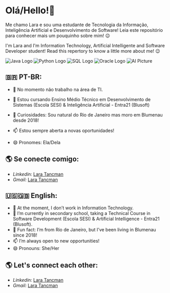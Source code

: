 # Olá/Hello!👋
Me chamo Lara e sou uma estudante de Tecnologia da Informação, Inteligência Artificial e Desenvolvimento de Software!
Leia este repositório para conhecer mais um pouquinho sobre mim! 😉

I'm Lara and I'm Information Technology, Artificial Intelligente and Software Developer student!
Read this repertory to know a little more about me! 😉

![Java Logo](https://www.vectorlogo.zone/logos/java/java-icon.svg)
![Python Logo](https://www.vectorlogo.zone/logos/python/python-icon.svg)
![SQL Logo](https://www.vectorlogo.zone/logos/mysql/mysql-icon.svg)
![Oracle Logo](https://www.vectorlogo.zone/logos/oracle/oracle-ar21.svg)
![AI Picture]([https://www.vecteezy.com/vector-art/10518719-artificial-intelligence-ai-processor-chip-vector-icon-symbol-for-graphic-design-logo-website-social-media-mobile-app-ui-illustration](https://assets.zenn.com/strapi_assets/ai_logo_generator_369f8d5d40.jpg))

## 🇧🇷 PT-BR:
- 🔭 No momento não trabalho na área de TI.

- 🌱 Estou cursando Ensino Médio Técnico em Desenvolvimento de Sistemas (Escola SESI) & Inteligência Artificial - Entra21 (Blusoft)
- 💬 Curiosidades: Sou natural do Rio de Janeiro mas moro em Blumenau desde 2018!
- 📫 Estou sempre aberta a novas oportunidades!
- 😄 Pronomes: Ela/Dela

## 🌎 Se conecte comigo:
- *Linkedin:* [Lara Tancman](https://www.linkedin.com/in/lara-tancman-687b64289/)
- *Gmail:* [Lara Tancman](mailto:laratancman@gmail.com)

## 🇺🇸🇬🇧 English:
- 🔭 At the moment, I don’t work in Information Technology.
- 🌱 I’m currently in secondary school, taking a Technical Course in Software Development (Escola SESI) & Artificial Intelligence - Entra21 (Blusoft).
- 💬 Fun fact: I’m from Rio de Janeiro, but I’ve been living in Blumenau since 2018!
- 📫 I’m always open to new opportunities!
- 😄 Pronouns: She/Her

## 🌎 Let's connect each other:
- *Linkedin:* [Lara Tancman](https://www.linkedin.com/in/lara-tancman-687b64289/)
- *Gmail:* [Lara Tancman](mailto:laratancman@gmail.com)
